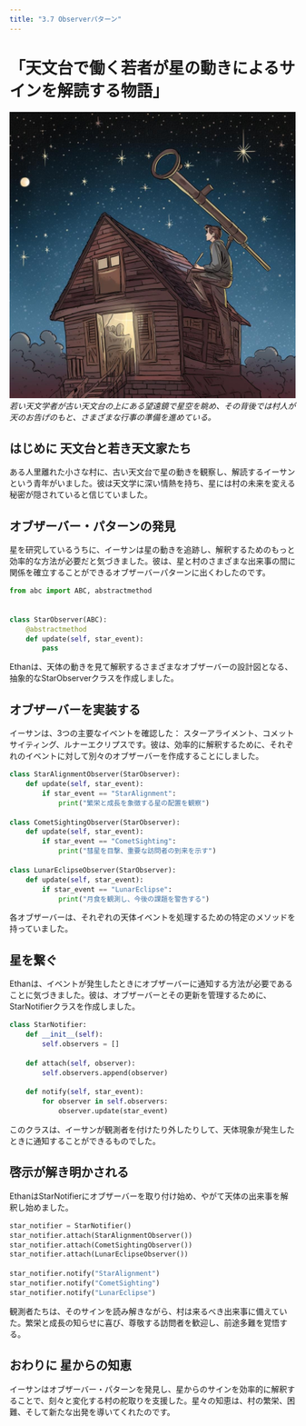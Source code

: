 ```yaml
---
title: "3.7 Observerパターン"
---
```


# 「天文台で働く若者が星の動きによるサインを解読する物語」

![](/images/20230327_gof/A_young_astronomer_gazes_at_a_starry_sky_through_a_teles.jpg)
*若い天文学者が古い天文台の上にある望遠鏡で星空を眺め、その背後では村人が天のお告げのもと、さまざまな行事の準備を進めている。*

## はじめに 天文台と若き天文家たち

ある人里離れた小さな村に、古い天文台で星の動きを観察し、解読するイーサンという青年がいました。彼は天文学に深い情熱を持ち、星には村の未来を変える秘密が隠されていると信じていました。

## オブザーバー・パターンの発見

星を研究しているうちに、イーサンは星の動きを追跡し、解釈するためのもっと効率的な方法が必要だと気づきました。彼は、星と村のさまざまな出来事の間に関係を確立することができるオブザーバーパターンに出くわしたのです。

```python
from abc import ABC, abstractmethod


class StarObserver(ABC):
    @abstractmethod
    def update(self, star_event):
        pass
```

Ethanは、天体の動きを見て解釈するさまざまなオブザーバーの設計図となる、抽象的なStarObserverクラスを作成しました。

## オブザーバーを実装する

イーサンは、3つの主要なイベントを確認した： スターアライメント、コメットサイティング、ルナーエクリプスです。彼は、効率的に解釈するために、それぞれのイベントに対して別々のオブザーバーを作成することにしました。

```python
class StarAlignmentObserver(StarObserver):
    def update(self, star_event):
        if star_event == "StarAlignment":
            print("繁栄と成長を象徴する星の配置を観察")

class CometSightingObserver(StarObserver):
    def update(self, star_event):
        if star_event == "CometSighting":
            print("彗星を目撃、重要な訪問者の到来を示す")

class LunarEclipseObserver(StarObserver):
    def update(self, star_event):
        if star_event == "LunarEclipse":
            print("月食を観測し、今後の課題を警告する")
```
各オブザーバーは、それぞれの天体イベントを処理するための特定のメソッドを持っていました。

## 星を繋ぐ

Ethanは、イベントが発生したときにオブザーバーに通知する方法が必要であることに気づきました。彼は、オブザーバーとその更新を管理するために、StarNotifierクラスを作成しました。

```python
class StarNotifier:
    def __init__(self):
        self.observers = []

    def attach(self, observer):
        self.observers.append(observer)

    def notify(self, star_event):
        for observer in self.observers:
            observer.update(star_event)
```
このクラスは、イーサンが観測者を付けたり外したりして、天体現象が発生したときに通知することができるものでした。

## 啓示が解き明かされる

EthanはStarNotifierにオブザーバーを取り付け始め、やがて天体の出来事を解釈し始めました。

```python
star_notifier = StarNotifier()
star_notifier.attach(StarAlignmentObserver())
star_notifier.attach(CometSightingObserver())
star_notifier.attach(LunarEclipseObserver())

star_notifier.notify("StarAlignment")
star_notifier.notify("CometSighting")
star_notifier.notify("LunarEclipse")
```
観測者たちは、そのサインを読み解きながら、村は来るべき出来事に備えていた。繁栄と成長の知らせに喜び、尊敬する訪問者を歓迎し、前途多難を覚悟する。

## おわりに 星からの知恵

イーサンはオブザーバー・パターンを発見し、星からのサインを効率的に解釈することで、刻々と変化する村の舵取りを支援した。星々の知恵は、村の繁栄、困難、そして新たな出発を導いてくれたのです。